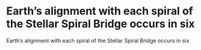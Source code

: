 # Earth’s alignment with each spiral of the Stellar Spiral Bridge occurs in six

Earth’s alignment with each spiral of the Stellar Spiral Bridge occurs in six
